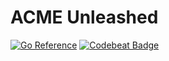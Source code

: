 # ACME Unleashed

[![Go Reference](https://pkg.go.dev/badge/darvaza.org/acmefy.svg)](https://pkg.go.dev/darvaza.org/acmefy)
[![Codebeat Badge](https://codebeat.co/badges/51f3dc9a-7d1b-4b17-8f66-010513d7b2f3)](https://codebeat.co/projects/github-com-darvaza-proxy-acmefy-main)

